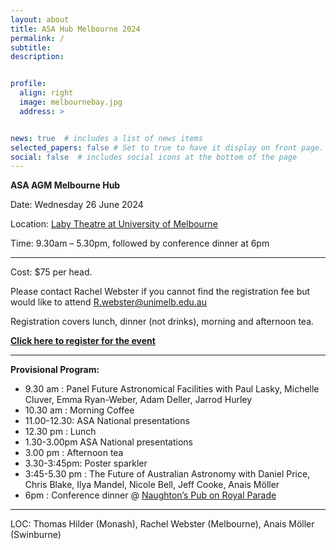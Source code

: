 ```yaml
---
layout: about
title: ASA Hub Melbourne 2024
permalink: /
subtitle: 
description: 


profile:
  align: right
  image: melbournebay.jpg
  address: >


news: true  # includes a list of news items
selected_papers: false # Set to true to have it display on front page. includes a list of papers marked as "selected={true}"
social: false  # includes social icons at the bottom of the page
---
```


**ASA AGM Melbourne Hub**
<p>  Date:		Wednesday 26 June 2024 </p>
<p> Location:  <a href="https://maps.unimelb.edu.au/point?identifier=PAR%3B192%3B2%3BL108">Laby Theatre at University of Melbourne</a>  </p>
<p>Time: 		9.30am – 5.30pm, followed by conference dinner at 6pm </p>

_ _ _ _ _
<p> Cost:		$75 per head. </p>
<p> Please contact Rachel Webster if you cannot find the registration fee but would like to attend  <a href="mailto:R.webster@unimelb.edu.au">R.webster@unimelb.edu.au</a> </p>
<p> Registration covers lunch, dinner (not drinks), morning and afternoon tea.</p>
<p> <a style="font-weight:bold" href="https://www.eventbrite.com.au/e/asa-hub-melbourne-2024-tickets-919790627527">Click here to register for the event</a>  </p>

_ _ _ _ _
**Provisional Program:**

* 9.30 am :	Panel Future Astronomical Facilities with Paul Lasky, Michelle Cluver, Emma Ryan-Weber, Adam Deller, Jarrod Hurley
* 10.30 am :	Morning Coffee
* 11.00-12.30:	ASA National presentations
* 12.30 pm :	Lunch
* 1.30-3.00pm	ASA National presentations
* 3.00 pm :	Afternoon tea
* 3.30-3:45pm: Poster sparkler
* 3:45-5.30 pm :	The Future of Australian Astronomy with Daniel Price, Chris Blake, Ilya Mandel, Nicole Bell, Jeff Cooke, Anais Möller
* 6pm	:	Conference dinner @ <a href="https://naughtonshotel.com.au/">Naughton’s Pub on Royal Parade </a>

_ _ _ _ _

<p> LOC: Thomas Hilder (Monash), Rachel Webster (Melbourne), Anais Möller (Swinburne) </p>